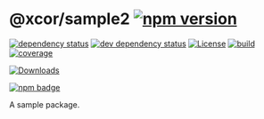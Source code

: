 # @xcor/sample2 [![npm version][npm-version-svg]][package-url] <!-- omit in toc -->

[![dependency status][deps-svg]][deps-url]
[![dev dependency status][dev-deps-svg]][dev-deps-url]
[![License][license-image]][license-url]
[![build][build-image]][build-url]
[![coverage][coverage-image]][coverage-url]

[![Downloads][downloads-image]][downloads-url]

[![npm badge][npm-badge-png]][package-url]

A sample package.

[npm-version-svg]: https://badge.fury.io/js/%40xcor%2fsample2.svg
[package-url]: https://npmjs.com/package/@xcor/sample2
[deps-svg]: https://david-dm.org/xcor/sample2.svg
[deps-url]: https://david-dm.org/xcor/sample2
[dev-deps-svg]: https://david-dm.org/xcor/sample2/dev-status.svg
[dev-deps-url]: https://david-dm.org/xcor/sample2#info=devDependencies
[license-image]: https://img.shields.io/npm/l/@xcor/sample2.svg
[license-url]: LICENSE
[build-image]: https://github.com/xcor-io/sample2/actions/workflows/node.js.yml/badge.svg
[build-url]: https://github.com/xcor-io/sample2/actions/workflows/node.js.yml
[coverage-image]: https://coveralls.io/repos/github/xcor-io/sample2/badge.svg?branch=main
[coverage-url]: https://coveralls.io/github/xcor-io/sample2?branch=main
[downloads-image]: https://img.shields.io/npm/dm/@xcor/sample2.svg
[downloads-url]: https://npm-stat.com/charts.html?package=%40xcor%2Fsample2
[npm-badge-png]: https://nodei.co/npm/@xcor/sample2.png?downloads=true&stars=true
